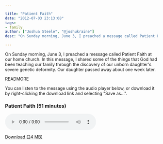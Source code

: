 ```yaml
---

title: "Patient Faith"
date: "2012-07-03 23:13:08"
tags:
- family
author: ["Joshua Steele", "@joshukraine"]
desc: "On Sunday morning, June 3, I preached a message called Patient Faith at our home church. In this message, I shared some of the things that God had been teaching our family through the discovery of our unborn daughter's severe genetic deformity."

---
```


On Sunday morning, June 3, I preached a message called Patient Faith at our home church. In this message, I shared some of the things that God had been teaching our family through the discovery of our unborn daughter's severe genetic deformity. Our daughter passed away about one week later.

READMORE

You can listen to the message using the audio player below, or download it by right-clicking the download link and selecting "Save as...".

### Patient Faith (51 minutes)

<audio width="300" height="32" controls="controls">
<source src="//d21yo20tm8bmc2.cloudfront.net/audio/Patient-Faith.mp3" type="audio/mpeg" />
Sorry, your browser does not support the audio element.
</audio>

<br>

<a title="Patient Faith by Joshua Steele" href="//d21yo20tm8bmc2.cloudfront.net/audio/Patient-Faith.mp3">Download (24 MB)</a>
